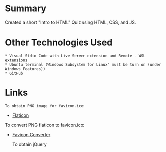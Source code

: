 # Summary
Created a short "Intro to HTML" Quiz using HTML, CSS, and JS.


# Other Technologies Used
    * Visual Stdio Code with Live Server extension and Remote - WSL extensions
    * Ubuntu terminal (Windows Subsystem for Linux" must be turn on (under Windows Features))
    * GitHub

# Links 
    To obtain PNG image for favicon.ico:
* [Flaticon](https://www.flaticon.com/)

To convert PNG flaticon to favicon.ico:

* [Favicon Converter](https://favicon.io/favicon-converter/)

    To obtain jQuery <script> tag:

* [Google Hosted Libraries---jQuery 3.x snippet](https://developers.google.com/speed/libraries#jquery)

    To obtain/import free fonts:

* [Google Fonts](https://fonts.google.com/)

    For CSS colors:

* [ColorHexa](https://www.colorhexa.com/color-names)


# Output 
*[Intro the HTML Quiz](https://jennym0715.github.io/)